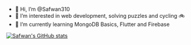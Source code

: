 - 👋 Hi, I’m @Safwan310
- 👀 I’m interested in web development, solving puzzles and cycling 🚲
- 🌱 I’m currently learning MongoDB Basics, Flutter and Firebase

[![Safwan's GitHub stats](https://github-readme-stats.vercel.app/api?username=Safwan310&theme=onedark)]()
<!---
Safwan310/Safwan310 is a ✨ special ✨ repository because its `README.md` (this file) appears on your GitHub profile.
You can click the Preview link to take a look at your changes.
--->
